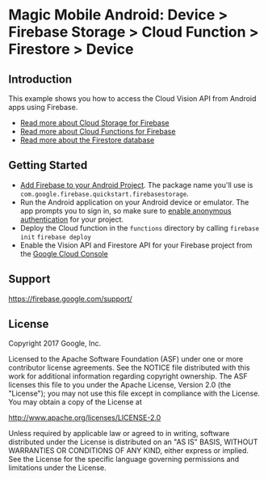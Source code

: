 Magic Mobile Android: Device > Firebase Storage > Cloud Function > Firestore > Device
==============================

Introduction
------------
This example shows you how to access the Cloud Vision API from Android apps
using Firebase.

- [Read more about Cloud Storage for Firebase](https://firebase.google.com/docs/storage)
- [Read more about Cloud Functions for Firebase](https://firebase.google.com/docs/functions)
- [Read more about the Firestore database](https://firebase.google.com/docs/firestore)

Getting Started
---------------
- [Add Firebase to your Android Project](https://firebase.google.com/docs/android/setup).
The package name you'll use is `com.google.firebase.quickstart.firebasestorage`.
- Run the Android application on your Android device or emulator. The app prompts you to
sign in, so make sure to [enable anonymous authentication](https://console.firebase.google.com/project/_/authentication/providers)
for your project.
- Deploy the Cloud function in the `functions` directory by calling `firebase init`
`firebase deploy`
- Enable the Vision API and Firestore API for your Firebase project from the
[Google Cloud Console](https://console.cloud.google.com/)

Support
-------

https://firebase.google.com/support/

License
-------

Copyright 2017 Google, Inc.

Licensed to the Apache Software Foundation (ASF) under one or more contributor
license agreements.  See the NOTICE file distributed with this work for
additional information regarding copyright ownership.  The ASF licenses this
file to you under the Apache License, Version 2.0 (the "License"); you may not
use this file except in compliance with the License.  You may obtain a copy of
the License at

  http://www.apache.org/licenses/LICENSE-2.0

Unless required by applicable law or agreed to in writing, software
distributed under the License is distributed on an "AS IS" BASIS, WITHOUT
WARRANTIES OR CONDITIONS OF ANY KIND, either express or implied.  See the
License for the specific language governing permissions and limitations under
the License.
